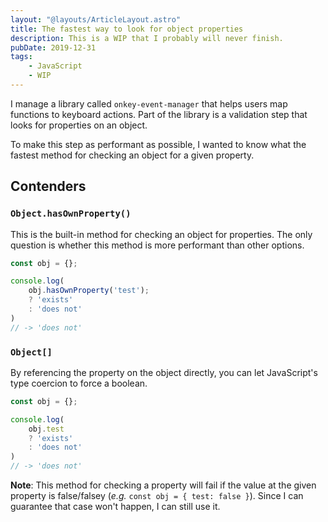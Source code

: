 ```yaml
---
layout: "@layouts/ArticleLayout.astro"
title: The fastest way to look for object properties
description: This is a WIP that I probably will never finish.
pubDate: 2019-12-31
tags:
    - JavaScript
    - WIP
---
```


I manage a library called `onkey-event-manager` that helps users map functions to keyboard actions. Part of the library is a validation step that looks for properties on an object.

To make this step as performant as possible, I wanted to know what the fastest method for checking an object for a given property.

## Contenders

### `Object.hasOwnProperty()`

This is the built-in method for checking an object for properties. The only question is whether this method is more performant than other options.

```js
const obj = {};

console.log(
    obj.hasOwnProperty('test');
    ? 'exists'
    : 'does not'
)
// -> 'does not'
```

### `Object[]`

By referencing the property on the object directly, you can let JavaScript's type coercion to force a boolean.

```js
const obj = {};

console.log(
    obj.test
    ? 'exists'
    : 'does not'
)
// -> 'does not'
```

**Note**: This method for checking a property will fail if the value at the given property is false/falsey (_e.g._ `const obj = { test: false }`). Since I can guarantee that case won't happen, I can still use it.